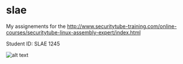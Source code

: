 # slae
My assignements for the http://www.securitytube-training.com/online-courses/securitytube-linux-assembly-expert/index.html

Student ID: SLAE 1245

![alt text](http://www.securitytube-training.com/wp-content/uploads/2015/07/SHELLCODING-32-1.png)
